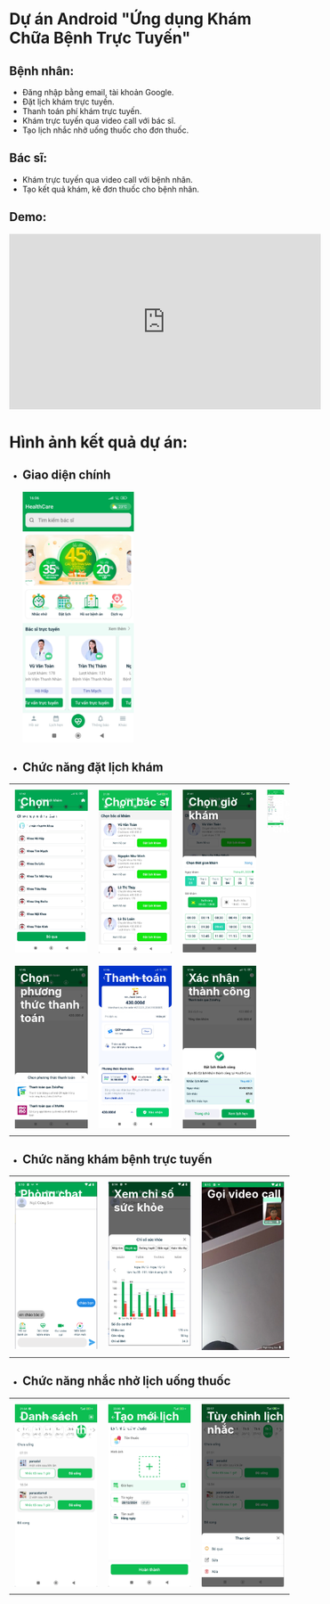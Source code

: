 # Dự án Android "Ứng dụng Khám Chữa Bệnh Trực Tuyến"

## Bệnh nhân:
- Đăng nhập bằng email, tài khoản Google.
- Đặt lịch khám trực tuyến.
- Thanh toán phí khám trực tuyến.
- Khám trực tuyến qua video call với bác sĩ.
- Tạo lịch nhắc nhở uống thuốc cho đơn thuốc.

## Bác sĩ:
- Khám trực tuyến qua video call với bệnh nhân.
- Tạo kết quả khám, kê đơn thuốc cho bệnh nhân.
## Demo:
<iframe width="560" height="315" src="https://www.youtube.com/watch?v=Yd8Tp9csjYw&t=54s" frameborder="0" allow="accelerometer; autoplay; clipboard-write; encrypted-media; gyroscope; picture-in-picture" allowfullscreen></iframe>

# Hình ảnh kết quả dự án:
- ## Giao diện chính 
  <img src="docs/images/anh1.jpg" width="200" height="450" />
- ## Chức năng đặt lịch khám
 <table>
  <tr>
    <td style="padding: 10px; vertical-align: top; width: 30%;">
      <div style="position: relative;">
        <div style="position: absolute; top: 10px; left: 10px; color: white; font-size: 20px; font-weight: bold;">
          Chọn chuyên khoa
        </div>
        <img src="docs/images/anh2.jpg" width="200;height = 300" />
      </div>
    </td>
    <td style="padding: 10px; vertical-align: top; width: 30%;">
      <div style="position: relative;">
        <div style="position: absolute; top: 10px; left: 10px; color: white; font-size: 20px; font-weight: bold;">
          Chọn bác sĩ
        </div>
        <img src="docs/images/anh3.png" width="200;height = 300" />
      </div>
    </td>
    <td style="padding: 10px; vertical-align: top; width: 30%;">
      <div style="position: relative;">
        <div style="position: absolute; top: 10px; left: 10px; color: white; font-size: 20px; font-weight: bold;">
          Chọn giờ khám
        </div>
        <img src="docs/images/anh4.png" width="200;height = 300" />
      </div>
    </td>
    <td style="padding: 10px; vertical-align: top; width: 30%;">
      <div style="position: relative;">
        <div style="position: absolute; top: 10px; left: 10px; color: white; font-size: 20px; font-weight: bold;">
          Nhập triệu chứng
        </div>
        <img src="docs/images/anh5.png" width="200;height = 300" />
      </div>
    </td>
  </tr>
  <tr>
    <td style="padding: 10px; vertical-align: top; width: 30%;">
      <div style="position: relative;">
        <div style="position: absolute; top: 10px; left: 10px; color: white; font-size: 20px; font-weight: bold;">
          Chọn phương thức thanh toán
        </div>
        <img src="docs/images/anh6.jpg" width="200;height = 300" />
      </div>
    </td>
    <td style="padding: 10px; vertical-align: top; width: 30%;">
      <div style="position: relative;">
        <div style="position: absolute; top: 10px; left: 10px; color: white; font-size: 20px; font-weight: bold;">
          Thanh toán zalopay
        </div>
        <img src="docs/images/anh7.jpg" width="200;height = 300" />
      </div>
    </td>
    <td style="padding: 10px; vertical-align: top; width: 30%;">
      <div style="position: relative;">
        <div style="position: absolute; top: 10px; left: 10px; color: white; font-size: 20px; font-weight: bold;">
          Xác nhận thành công
        </div>
        <img src="docs/images/anh8.jpg" width="200;height = 300" />
      </div>
    </td>
  </tr>
 </table>
 
- ## Chức năng khám bệnh trực tuyến
 <table>
  <tr>
    <td style="padding: 10px; vertical-align: top; width: 30%;">
      <div style="position: relative;">
        <div style="position: absolute; top: 10px; left: 10px; color: white; font-size: 20px; font-weight: bold;">
          Phòng chat
        </div>
        <img src="docs/images/anh14.png" width="200;height = 300" />
      </div>
    </td>
    <td style="padding: 10px; vertical-align: top; width: 30%;">
      <div style="position: relative;">
        <div style="position: absolute; top: 10px; left: 10px; color: white; font-size: 20px; font-weight: bold;">
          Xem chỉ số sức khỏe
        </div>
        <img src="docs/images/anh15.png" width="200;height = 300" />
      </div>
    </td>
    <td style="padding: 10px; vertical-align: top; width: 30%;">
      <div style="position: relative;">
        <div style="position: absolute; top: 10px; left: 10px; color: white; font-size: 20px; font-weight: bold;">
          Gọi video call
        </div>
        <img src="docs/images/anh16.png" width="200;height = 300" />
      </div>
    </td>
  </tr>
 </table>

 - ## Chức năng nhắc nhở lịch uống thuốc
 <table>
  <tr>
    <td style="padding: 10px; vertical-align: top; width: 30%;">
      <div style="position: relative;">
        <div style="position: absolute; top: 10px; left: 10px; color: white; font-size: 20px; font-weight: bold;">
          Danh sách lịch nhắc nhở
        </div>
        <img src="docs/images/anh10.png" width="200;height = 300" />
      </div>
    </td>
    <td style="padding: 10px; vertical-align: top; width: 30%;">
      <div style="position: relative;">
        <div style="position: absolute; top: 10px; left: 10px; color: white; font-size: 20px; font-weight: bold;">
          Tạo mới lịch nhắc
        </div>
        <img src="docs/images/anh11.png" width="200;height = 300" />
      </div>
    </td>
    <td style="padding: 10px; vertical-align: top; width: 30%;">
      <div style="position: relative;">
        <div style="position: absolute; top: 10px; left: 10px; color: white; font-size: 20px; font-weight: bold;">
          Tùy chỉnh lịch nhắc
        </div>
        <img src="docs/images/anh12.png" width="200;height = 300" />
      </div>
    </td>
  </tr>
 </table>




